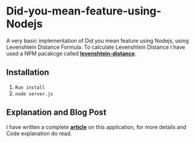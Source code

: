 # Did-you-mean-feature-using-Nodejs
A very basic implementation of Did you mean feature using Nodejs, using Levenshtein Distance Formula. To calculate Levenshtein Distance I have used a NPM pacakcge called **[levenshtein-distance](https://www.npmjs.com/package/levenshtein-distance)**.


## Installation 
1. `Run install`
2. `node server.js`

## Explanation and Blog Post
I have written a complete **[article](http://www.codershood.info/2017/11/26/did-you-mean-using-nodejs/)** on this application, for more details and Code explanation do read.